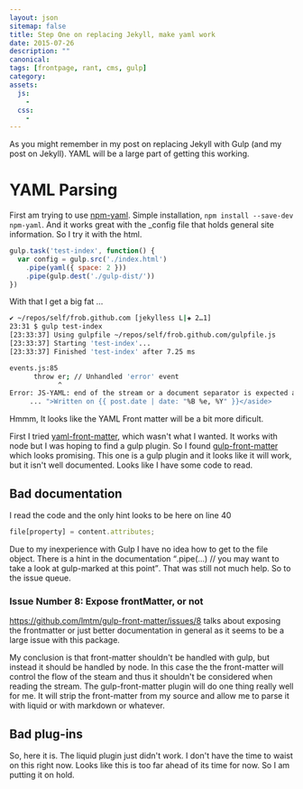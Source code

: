 ```yaml
---
layout: json
sitemap: false
title: Step One on replacing Jekyll, make yaml work
date: 2015-07-26
description: ""
canonical:
tags: [frontpage, rant, cms, gulp]
category:
assets:
  js:
    -
  css:
    -
---
```


As you might remember in my post on replacing Jekyll with Gulp (and my post on Jekyll). YAML will be a large part of getting this working.

# YAML Parsing
First am trying to use [npm-yaml](https://www.npmjs.com/package/gulp-yaml). Simple installation, ```npm install --save-dev npm-yaml```. And it works great with the \_config file that holds general site information. So I try it with the html.

```javascript
gulp.task('test-index', function() {
  var config = gulp.src('./index.html')
    .pipe(yaml({ space: 2 }))
    .pipe(gulp.dest('./gulp-dist/'))
})
```

With that I get a big fat ...

```bash
✔ ~/repos/self/frob.github.com [jekylless L|✚ 2…1]
23:31 $ gulp test-index
[23:33:37] Using gulpfile ~/repos/self/frob.github.com/gulpfile.js
[23:33:37] Starting 'test-index'...
[23:33:37] Finished 'test-index' after 7.25 ms

events.js:85
      throw er; // Unhandled 'error' event
            ^
Error: JS-YAML: end of the stream or a document separator is expected at line 12, column 64:
     ... ">Written on {{ post.date | date: "%B %e, %Y" }}</aside>
```

Hmmm, It looks like the YAML Front matter will be a bit more dificult.

First I tried [yaml-front-matter](https://www.npmjs.com/package/yaml-front-matter), which wasn't what I wanted. It works with node but I was hoping to find a gulp plugin. So I found [gulp-front-matter](https://github.com/lmtm/gulp-front-matter) which looks promising. This one is a gulp plugin and it looks like it will work, but it isn't well documented. Looks like I have some code to read.

## Bad documentation
I read the code and the only hint looks to be here on line 40

```javascript
file[property] = content.attributes;
```

Due to my inexperience with Gulp I have no idea how to get to the file object. There is a hint in the documentation <q>.pipe(…) // you may want to take a look at gulp-marked at this point</q>. That was still not much help. So to the issue queue.

### Issue Number 8: Expose frontMatter, or not
https://github.com/lmtm/gulp-front-matter/issues/8 talks about exposing the frontmatter or just better documentation in general as it seems to be a large issue with this package.

My conclusion is that front-matter shouldn't be handled with gulp, but instead it should be handled by node. In this case the the front-matter will control the flow of the steam and thus it shouldn't be considered when reading the stream. The gulp-front-matter plugin will do one thing really well for me. It will strip the front-matter from my source and allow me to parse it with liquid or with markdown or whatever.

## Bad plug-ins
So, here it is. The liquid plugin just didn't work. I don't have the time to waist on this right now. Looks like this is too far ahead of its time for now. So I am putting it on hold.
